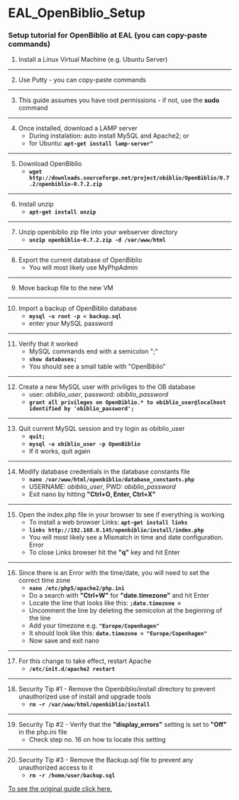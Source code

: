 # EAL_OpenBiblio_Setup
### Setup tutorial for OpenBiblio at EAL (you can copy-paste commands)

1. Install a Linux Virtual Machine (e.g. Ubuntu Server) 
___
2. Use Putty - you can copy-paste commands
___
3. This guide assumes you have root permissions - if not, use the __sudo__ command
___
4. Once installed, download a LAMP server
    * During instalation: auto install MySQL and Apache2; or
    * for Ubuntu: __`apt-get install lamp-server^`__
___
5. Download OpenBiblio
    * __`wget http://downloads.sourceforge.net/project/obiblio/OpenBiblio/0.7.2/openbiblio-0.7.2.zip`__
___
6. Install unzip
    * __`apt-get install unzip`__
___
7. Unzip openbiblio zip file into your webserver directory
    * __`unzip openbiblio-0.7.2.zip -d /var/www/html`__
___
8. Export the current database of OpenBiblio
    * You will most likely use MyPhpAdmin
___
9. Move backup file to the new VM
___
10. Import a backup of OpenBiblio database
    * __`mysql -u root -p < backup.sql`__
    * enter your MySQL password
___
11. Verify that it worked
    * MySQL commands end with a semicolon ";"
    * __`show databases;`__
    * You should see a small table with "OpenBiblio"
___
12. Create a new MySQL user with priviliges to the OB database
    * user: _obiblio_user_,  password: _obiblio_password_
    * __`grant all privileges on OpenBiblio.* to obiblio_user@localhost identified by 'obiblio_password';`__
___
13. Quit current MySQL session and try login as obiblio_user
    * __`quit;`__
    * __`mysql -u obiblio_user -p OpenBiblio`__
    * If it works, quit again
___
14. Modify database credentials in the database constants file
    * __`nano /var/www/html/openbiblio/database_constants.php`__
    * USERNAME: _obiblio_user_,  PWD: _obiblio_password_
    * Exit nano by hitting __"Ctrl+O, Enter, Ctrl+X"__
___
15. Open the index.php file in your browser to see if everything is working
    * To install a web browser Links: __`apt-get install links`__
    * __`links http://192.168.0.145/openbiblio/install/index.php`__
    * You will most likely see a Mismatch in time and date configuration. Error
    * To close Links browser hit the __"q"__ key and hit Enter
___
16. Since there is an Error with the time/date, you will need to set the correct time zone
    * __`nano /etc/php5/apache2/php.ini`__
    * Do a search with __"Ctrl+W"__ for __"date.timezone"__ and hit Enter
    * Locate the line that looks like this: __`;date.timezone = `__
    * Uncomment the line by deleting the semicolon at the beginning of the line
    * Add your timezone e.g. __`"Europe/Copenhagen"`__
    * It should look like this: __`date.timezone = "Europe/Copenhagen"`__
    * Now save and exit nano
___
17. For this change to take effect, restart Apache
    * __`/etc/init.d/apache2 restart`__
___
18. Security Tip #1 - Remove the Openbiblio/install directory to prevent unauthorized use of install and upgrade tools
    * __`rm -r /var/www/html/openbiblio/install`__
___
19. Security Tip #2 - Verify that the __"display_errors"__ setting is set to __"Off"__ in the php.ini file
    * Check step no. 16 on how to locate this setting
___
20. Security Tip #3 - Remove the Backup.sql file to prevent any unauthorized access to it
    * __`rm -r /home/user/backup.sql`__


[To see the original guide click here.](http://openbiblio.sint-godelieve-instituut.be/install_instructions.html "Original Guide for OpenBilbio")